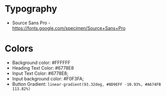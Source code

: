 # Typography

- Source Sans Pro - https://fonts.google.com/specimen/Source+Sans+Pro

# Colors

- Background color: #FFFFFF
- Heading Text Color: #6778E8
- Input Text Color: #6778E8;
- Input background color: #F0F3FA;
- Button Gradient: `linear-gradient(93.32deg, #8D9EFF -10.93%, #A674FB 113.82%)`
